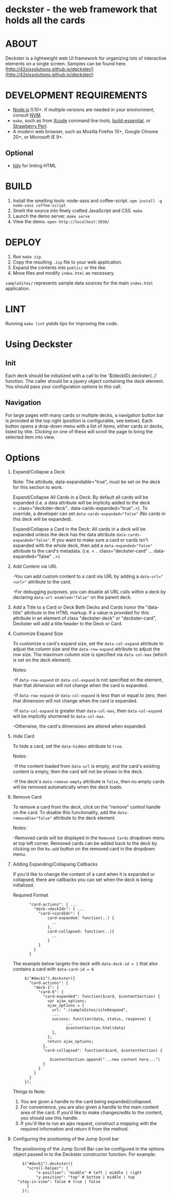 # deckster - the web framework that holds all the cards

# ABOUT

Deckster is a lightweight web UI framework for organizing lots of interactive elements on a single screen.
Samples can be found here.[http://42sixsolutions.github.io/deckster/](http://42sixsolutions.github.io/deckster/)

# DEVELOPMENT REQUIREMENTS

* [Node.js](http://nodejs.org/) 0.10+. If multiple versions are needed in your environment, consult [NVM](https://github.com/creationix/nvm).
* `make`, such as from [Xcode](https://developer.apple.com/xcode/) command line tools, [build-essential](http://packages.ubuntu.com/search?keywords=build-essential), or [Strawberry Perl](http://chocolatey.org/packages/StrawberryPerl).
* A modern web browser, such as Mozilla Firefox 10+, Google Chrome 20+, or Microsoft IE 9+.

## Optional

* [tidy](http://tidy.sourceforge.net/) for linting HTML

# BUILD

1. Install the smelting tools: node-sass and coffee-script. `npm install -g node-sass coffee-script`
2. Smelt the source into finely crafted JavaScript and CSS. `make`
3. Launch the demo server. `make serve`
4. View the demo. `open http://localhost:3030/`

# DEPLOY

1. Run `make zip`.
2. Copy the resulting `.zip` file to your web application.
3. Expand the contents into `public/` or the like.
4. Move files and modify `index.html` as necessary.

`sampleSites/` represents sample data sources for the main `index.html` application.

# LINT

Running `make lint` yields tips for improving the code.

# Using Deckster

## Init
Each deck should be initialized with a call to the '$(deckID).deckster(..)' function. The caller should be a jquery object containing the deck element. You should pass your configuration options to this call.

## Navigation
For large pages with many cards or multiple decks, a navigation button bar is provided at the top right (position is
configurable, see below).  Each button opens a drop-down menu with a list of items, either cards or decks, listed by title.
Clicking on one of these will scroll the page to bring the selected item into view.

# Options

1. Expand/Collapse a Deck
    
    Note:
    The attribute, data-expandable="true", must be set on the deck for this section to work.

    Expand/Collapse All Cards in a Deck:
    By default all cards will be expanded (i.e. a data attribute will be implicity added to the deck <..class="deckster-deck".. data-cards-expanded="true"..>). To override, a developer can set `data-cards-expanded="false"` (No cards in this deck will be expanded).
   
    Expand/Collapse a Card in the Deck:
    All cards in a deck will be expanded unless the deck has the data attribute `data-cards-expanded="false"`. If you want to make sure a card or cards isn't expanded with the whole deck, then add a `data-expanded="false"` attribute to the card's metadata. (i.e. < .. class="deckster-card" ... data-expanded="false" ..>)

2. Add Content via URL
    
    -You can add custom content to a card via URL by adding a `data-url="<url>"` attribute to the card.
    
    -For debugging purposes, you can disable all URL calls within a deck by declaring `data-url-enabled="false"` on the parent deck.

25. Add a Title to a Card or Deck
    Both Decks and Cards honor the "data-title" attribute in the HTML markup.  If a value is provided for this attribute in an element of class "deckster-deck" or "deckster-card", Deckster will add a title header to the Deck or Card.

3. Customize Expand Size

    To customize a card's expand size, set the `data-col-expand` attribute to adjust the column size and the `data-row-expand` attribute to adjust the row size. The maximum column size is specified via `data-col-max` (which is set on the deck element).

    Notes:
    
    -If `data-row-expand` or `data-col-expand` is not specified on the element, than that dimension will not change when the card is expanded.
    
    -If `data-row-expand` or `data-col-expand` is less than or equal to zero, then that dimension will not change when the card is expanded. 
    
    -If `data-col-expand` is greater than `data-col-max`, then `data-col-expand` will be implicitly shortened to `data-col-max`.
    
    -Otherwise, the card's dimensions are altered when expanded.

4. Hide Card

    To hide a card, set the `data-hidden` attribute to `true`.

    Notes:

    -If the content loaded from `data-url` is empty, and the card's existing content is empty, then the card will not be shown in the deck.
    
    -If the deck's `data-remove-empty` attribute is `false`, then no empty cards will be removed automatically when the deck loads.

5. Remove Card
    
    To remove a card from the deck, click on the "remove" control handle on the card. To disable this functionality, add the `data-removable="false"` attribute to the deck element. 

    Notes:

    -Removed cards will be displayed in the `Removed Cards` dropdown menu at top left corner.  Removed cards can be added back to the deck by clicking on the `Re-add` button on the removed card in the dropdown menu.

6. Adding Expanding/Collapsing Callbacks
    
    If you'd like to change the content of a card when it is expanded or collapsed, there are callbacks you can set when the deck is being initialized.  

    Required Format

              "card-actions": { ...
                "deck-<deckId>": { ...
                  "card-<cardId>": {
                      card-expanded: function(..) {
                        ..
                      },
                      card-collapsed: function(..){
                        ..
                      }
                  }
                }
              }
              
     The example below targets the deck with `data-deck-id = 1` that also contains a card with `data-card-id = 6` 

            $("#deck1").deckster({
              "card-actions": {
                "deck-1": {
                  "card-6": {
                    "card-expanded": function($card, $contentSection) {
                      var ajax_options;
                      ajax_options = {
                        url: "./sampleSites/site6expand",
                        ...
                        success: function(data, status, response) {
                              ...
                              $contentSection.html(data)
                        },
                      };
                      return ajax_options;
                    },
                    "card-collapsed": function($card, $contentSection) {
                       
                       $contentSection.append("...new content here...")
                    }
                  }
                }
              }
            });  
       
    Things to Note:

    1. You are given a handle to the card being expanded/collapsed.
    2. For convenience, you are also given a handle to the main content area of the card. If you'd like to make changes/edits to the content, you should use this handle.
    3. If you'd like to run an ajax request, construct a mapping with the required information and return it from the method.

14. Configuring the positioning of the Jump Scroll bar
    
    The positioning of the Jump Scroll Bar can be configured in the options object passed in to the Deckster
    constructor function.  For example:

            $("#deck1").deckster({
              "scroll-helper": {
                  "x-position": "middle" # left | middle | right
                  "y-position": "top" # bottom | middle | top
		  "stay-in-view": false # true | false
              }
            });
